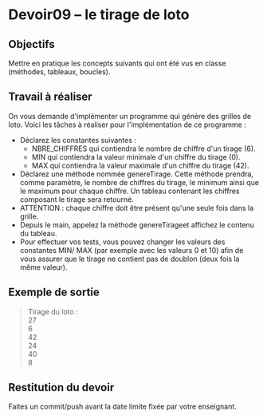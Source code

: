 # Devoir09 – le tirage de loto
## Objectifs
Mettre en pratique les concepts suivants qui ont été vus en classe (méthodes, tableaux, boucles).

## Travail à réaliser
On vous demande d'implémenter un programme qui génère des grilles de loto. Voici les tâches à réaliser pour l'implémentation de ce programme :
- Déclarez les constantes suivantes :
  * NBRE_CHIFFRES qui contiendra le nombre de chiffre d'un tirage (6).
  * MIN qui contiendra la valeur minimale d'un chiffre du tirage (0).
  * MAX qui contiendra la valeur maximale d'un chiffre du tirage (42).
- Déclarez  une  méthode  nommée  genereTirage.  Cette  méthode  prendra,  comme  paramètre,  le nombre  de  chiffres  du  tirage,  le  minimum  ainsi  que  le  maximum  pour  chaque  chiffre.  Un  tableau  contenant les chiffres composant le tirage sera retourné.
- ATTENTION : chaque chiffre doit être présent qu'une seule fois dans la grille.
- Depuis le main, appelez la méthode genereTirageet affichez le contenu du tableau.
- Pour  effectuer  vos  tests,  vous  pouvez  changer  les  valeurs  des  constantes  MIN/ MAX (par  exemple  avec les valeurs 0 et 10) afin de vous assurer que le tirage ne contient pas de doublon (deux fois la même valeur).

## Exemple de sortie

>Tirage du loto :<br>
>27<br>
>6<br>
>42<br>
>24<br>
>40<br>
>8 <br>


## Restitution du devoir
Faites un commit/push avant la date limite fixée par votre enseignant.
